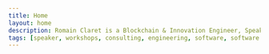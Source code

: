 ```yaml
---
title: Home
layout: home
description: Romain Claret is a Blockchain & Innovation Engineer, Speaker, Founder, and Executive Director
tags: [speaker, workshops, consulting, engineering, software, software engineering, engineer, software engineer, p2p, ai, artificial intelligence, blockchain, block chain, smart contract, smart contracts, smart-contract, smart-contracts, innovation, executive director, technologies, technology, decentralization, distribution, autonomous, algorithms, algorithm, cryptography, IoT, IoE, peer to peer, peer-to-peer, internet of things, internet of everything, nonprofit, startup, startups, start-up, start-ups, Philanthropic, automated, self-substance, self-substancy, civilization, impact, vision, change, difference, disruption, distributed, borderless, neutral, censorship-resistant, censorship resistant, open, open source, consensus, consensuses, contracts, contract, unalterable, autonomous entities, civilisation enhancement, transhumanism, harmony, humanity, environment, humankind, self-fulfillment, self fulfillment, self-sufficient, self sufficient, community, communities, ecosystem, Technology-based Governments, government, mathematical models,mathematical model, economic, economics, finance, insurance, banking, insurtech, fintech, cv, portfolio, curriculum vitae]
---
```


